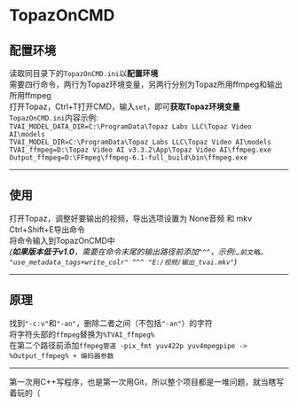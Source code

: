 # TopazOnCMD
## 配置环境
读取同目录下的`TopazOnCMD.ini`以**配置环境**  
需要四行命令，两行为Topaz环境变量，另两行分别为Topaz所用ffmpeg和输出所用ffmpeg  
打开Topaz，Ctrl+T打开CMD，输入`set`，即可**获取Topaz环境变量**  
`TopazOnCMD.ini`内容示例:  
`TVAI_MODEL_DATA_DIR=C:\ProgramData\Topaz Labs LLC\Topaz Video AI\models`  
`TVAI_MODEL_DIR=C:\ProgramData\Topaz Labs LLC\Topaz Video AI\models`  
`TVAI_ffmpeg=D:\Topaz Video AI v3.3.2\App\Topaz Video AI\ffmpeg.exe`  
`Output_ffmpeg=D:\FFmpeg\ffmpeg-6.1-full_build\bin\ffmpeg.exe`  
**  **  
## 使用
打开Topaz，调整好要输出的视频，导出选项设置为 None音频 和 mkv  
Ctrl+Shift+E导出命令  
将命令输入到TopazOnCMD中  
*(**如果版本低于v1.0**，需要在命令末尾的输出路径前添加`^^^`，示例:`…前文略… "use_metadata_tags+write_colr" ^^^ "E:/视频/输出_tvai.mkv"`)*  
**  **  
## 原理
找到`"-c:v"`和`"-an"`，删除二者之间（不包括`"-an"`）的字符  
将字符头部的`ffmpeg`替换为`%TVAI_ffmpeg%`  
在第二个路径前添加`ffmpeg管道 -pix_fmt yuv422p yuv4mpegpipe -> %Output_ffmpeg% + 编码器参数`  
**  **  
第一次用C++写程序，也是第一次用Git，所以整个项目都是一堆问题，就当瞎写着玩的（
